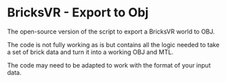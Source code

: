 # BricksVR - Export to Obj

The open-source version of the script to export a BricksVR world to OBJ.

The code is not fully working as is but contains all the logic needed to take a set of brick data and turn it into a working OBJ and MTL.

The code may need to be adapted to work with the format of your input data.
